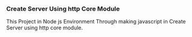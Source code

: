 <h3>Create Server Using http Core Module</h3>
<p>This Project in Node js Environment Through making javascript in Create Server using http core module.</p>
